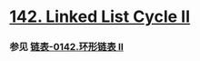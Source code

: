 # [142. Linked List Cycle II](https://leetcode.com/problems/linked-list-cycle-ii/)

### 参见 [链表-0142.环形链表 II](https://github.com/hd2yao/leetcode/tree/master/linked-list/0142.Linked-List-Cycle-II)


